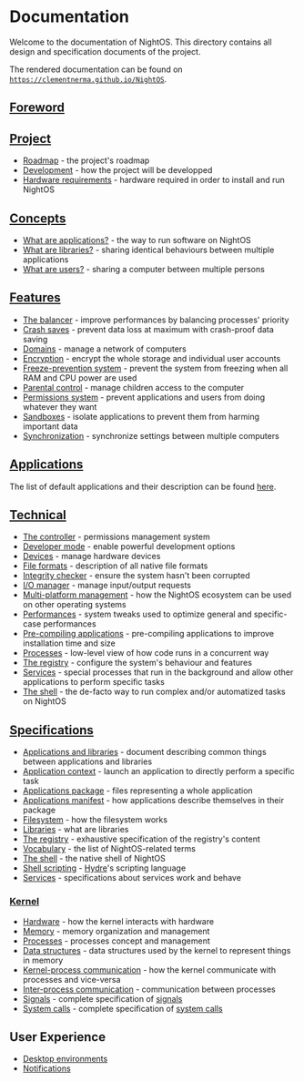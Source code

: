 # Documentation

Welcome to the documentation of NightOS. This directory contains all design and specification documents of the project.

The rendered documentation can be found on [`https://clementnerma.github.io/NightOS`](https://clementnerma.github.io/NightOS).

## [Foreword](FOREWORD.md)

## [Project](project/)

- [Roadmap](project/roadmap.md) - the project's roadmap
- [Development](project/development.md) - how the project will be developped
- [Hardware requirements](project/hw-requirements.md) - hardware required in order to install and run NightOS

## [Concepts](concepts/)

- [What are applications?](concepts/applications.md) - the way to run software on NightOS
- [What are libraries?](concepts/libraries.md) - sharing identical behaviours between multiple applications
- [What are users?](concepts/users.md) - sharing a computer between multiple persons

## [Features](features/)

- [The balancer](features/balancer.md) - improve performances by balancing processes' priority
- [Crash saves](features/crash-saves.md) - prevent data loss at maximum with crash-proof data saving
- [Domains](features/domains.md) - manage a network of computers
- [Encryption](features/encryption.md) - encrypt the whole storage and individual user accounts
- [Freeze-prevention system](features/freeze-prevention.md) - prevent the system from freezing when all RAM and CPU power are used
- [Parental control](features/parental-control.md) - manage children access to the computer
- [Permissions system](features/permissions.md) - prevent applications and users from doing whatever they want
- [Sandboxes](features/sandboxes.md) - isolate applications to prevent them from harming important data
- [Synchronization](features/synchronization.md) - synchronize settings between multiple computers

## [Applications](applications/)

The list of default applications and their description can be found [here](applications/README.md).

## [Technical](technical/)

- [The controller](technical/controller.md) - permissions management system
- [Developer mode](technical/dev-mode.md) - enable powerful development options
- [Devices](technical/devices.md) - manage hardware devices
- [File formats](technical/file-formats.md) - description of all native file formats
- [Integrity checker](technical/integrity-checker.md) - ensure the system hasn't been corrupted
- [I/O manager](technical/io-manager.md) - manage input/output requests
- [Multi-platform management](technical/multi-platform.md) - how the NightOS ecosystem can be used on other operating systems
- [Performances](technical/performances.md) - system tweaks used to optimize general and specific-case performances
- [Pre-compiling applications](technical/pre-compiling.md) - pre-compiling applications to improve installation time and size
- [Processes](technical/processes.md) - low-level view of how code runs in a concurrent way
- [The registry](technical/registry.md) - configure the system's behaviour and features
- [Services](technical/services.md) - special processes that run in the background and allow other applications to perform specific tasks
- [The shell](technical/shell.md) - the de-facto way to run complex and/or automatized tasks on NightOS

## [Specifications](specs/)

- [Applications and libraries](specs/applications-libraries.md) - document describing common things between applications and libraries
- [Application context](specs/applications/context.md) - launch an application to directly perform a specific task
- [Applications package](specs/applications/package.md) - files representing a whole application
- [Applications manifest](specs/applications/manifest.md) - how applications describe themselves in their package
- [Filesystem](specs/filesystem.md) - how the filesystem works
- [Libraries](specs/libraries.md) - what are libraries
- [The registry](specs/registry.md) - exhaustive specification of the registry's content
- [Vocabulary](specs/vocabulary.md) - the list of NightOS-related terms
- [The shell](specs/shell.md) - the native shell of NightOS
- [Shell scripting](specs/shell-scripting.md) - [Hydre](technical/shell.md)'s scripting language
- [Services](specs/services.md) - specifications about services work and behave

### [Kernel](specs/kernel/)

- [Hardware](specs/kernel/hardware.md) - how the kernel interacts with hardware
- [Memory](specs/kernel/memory.md) - memory organization and management
- [Processes](specs/kernel/processes.md) - processes concept and management
- [Data structures](specs/kernel/data-structures.md) - data structures used by the kernel to represent things in memory
- [Kernel-process communication](specs/kernel/kpc.md) - how the kernel communicate with processes and vice-versa
- [Inter-process communication](specs/kernel/ipc.md) - communication between processes
- [Signals](specs/kernel/signals.md) - complete specification of [signals](specs/kernel/kpc.md)
- [System calls](specs/kernel/syscalls.md) - complete specification of [system calls](specs/kernel/kpc.md)

## User Experience

- [Desktop environments](ux/desktop-environment.md)
- [Notifications](ux/notifications.md)